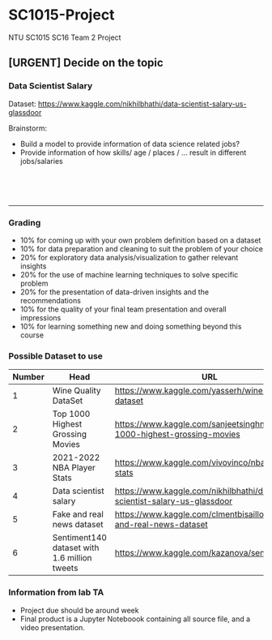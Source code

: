 # SC1015-Project
NTU SC1015 SC16 Team 2 Project



## [URGENT] Decide on the topic

### Data Scientist Salary
Dataset: https://www.kaggle.com/nikhilbhathi/data-scientist-salary-us-glassdoor

Brainstorm:
* Build a model to provide information of data science related jobs?
* Provide information of how skills/ age / places / ... result in different jobs/salaries




















<br/>
<br/>
<br/>

--------

### Grading
* 10% for coming up with your own problem definition based on a dataset
* 10% for data preparation and cleaning to suit the problem of your choice
* 20% for exploratory data analysis/visualization to gather relevant insights
* 20% for the use of machine learning techniques to solve specific problem
* 20% for the presentation of data-driven insights and the recommendations
* 10% for the quality of your final team presentation and overall impressions
* 10% for learning something new and doing something beyond this course

### Possible Dataset to use
| Number | Head | URL | Rating | Related Topics of study|
| ------ | ------ | ------ | ------ | ------ |
|1 | Wine Quality DataSet | https://www.kaggle.com/yasserh/wine-quality-dataset | 10.0 | Classfication|
|2 |Top 1000 Highest Grossing Movies | https://www.kaggle.com/sanjeetsinghnaik/top-1000-highest-grossing-movies | 10.0 |  |
|3 |2021-2022 NBA Player Stats | https://www.kaggle.com/vivovinco/nba-player-stats | 10.0| Classification |
|4|Data scientist salary|https://www.kaggle.com/nikhilbhathi/data-scientist-salary-us-glassdoor| 10.0 | Numeric Prediction|
|5|Fake and real news dataset|https://www.kaggle.com/clmentbisaillon/fake-and-real-news-dataset|8.8|NLP, Classification|
|6|Sentiment140 dataset with 1.6 million tweets|https://www.kaggle.com/kazanova/sentiment140 | 8.8| NLP? reference: https://www.kaggle.com/stoicstatic/twitter-sentiment-analysis-for-beginners|

### Information from lab TA
* Project due should be around week  
* Final product is a Jupyter Noteboook containing all source file, and a video presentation.

